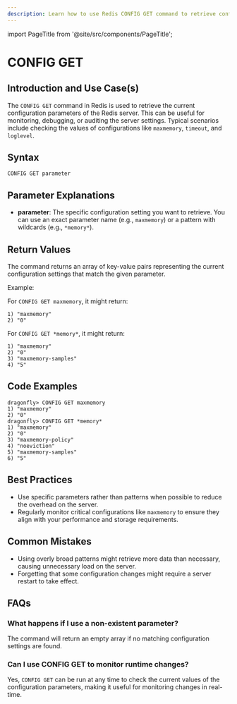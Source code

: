```yaml
---
description: Learn how to use Redis CONFIG GET command to retrieve configuration parameters.
---
```


import PageTitle from '@site/src/components/PageTitle';

# CONFIG GET

<PageTitle title="Redis CONFIG GET Explained (Better Than Official Docs)" />

## Introduction and Use Case(s)

The `CONFIG GET` command in Redis is used to retrieve the current configuration parameters of the Redis server. This can be useful for monitoring, debugging, or auditing the server settings. Typical scenarios include checking the values of configurations like `maxmemory`, `timeout`, and `loglevel`.

## Syntax

```plaintext
CONFIG GET parameter
```

## Parameter Explanations

- **parameter**: The specific configuration setting you want to retrieve. You can use an exact parameter name (e.g., `maxmemory`) or a pattern with wildcards (e.g., `*memory*`).

## Return Values

The command returns an array of key-value pairs representing the current configuration settings that match the given parameter.

Example:

For `CONFIG GET maxmemory`, it might return:

```plaintext
1) "maxmemory"
2) "0"
```

For `CONFIG GET *memory*`, it might return:

```plaintext
1) "maxmemory"
2) "0"
3) "maxmemory-samples"
4) "5"
```

## Code Examples

```cli
dragonfly> CONFIG GET maxmemory
1) "maxmemory"
2) "0"
dragonfly> CONFIG GET *memory*
1) "maxmemory"
2) "0"
3) "maxmemory-policy"
4) "noeviction"
5) "maxmemory-samples"
6) "5"
```

## Best Practices

- Use specific parameters rather than patterns when possible to reduce the overhead on the server.
- Regularly monitor critical configurations like `maxmemory` to ensure they align with your performance and storage requirements.

## Common Mistakes

- Using overly broad patterns might retrieve more data than necessary, causing unnecessary load on the server.
- Forgetting that some configuration changes might require a server restart to take effect.

## FAQs

### What happens if I use a non-existent parameter?

The command will return an empty array if no matching configuration settings are found.

### Can I use CONFIG GET to monitor runtime changes?

Yes, `CONFIG GET` can be run at any time to check the current values of the configuration parameters, making it useful for monitoring changes in real-time.
